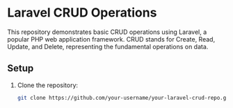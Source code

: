 <!DOCTYPE html>
<html lang="en">
<head>
    <meta charset="UTF-8">
    <meta name="viewport" content="width=device-width, initial-scale=1.0">
</head>
<body>

# Laravel CRUD Operations

This repository demonstrates basic CRUD operations using Laravel, a popular PHP web application framework. CRUD stands for Create, Read, Update, and Delete, representing the fundamental operations on data.

## Setup

1. Clone the repository:

   ```bash
   git clone https://github.com/your-username/your-laravel-crud-repo.git
